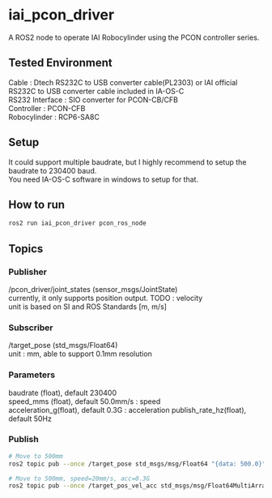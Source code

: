 # iai_pcon_driver  
A ROS2 node to operate IAI Robocylinder using the PCON controller series.  

## Tested Environment  
Cable  : Dtech RS232C to USB converter cable(PL2303)  or IAI official RS232C to USB converter cable included in IA-OS-C  
RS232 Interface : SIO converter for PCON-CB/CFB  
Controller : PCON-CFB  
Robocylinder : RCP6-SA8C  

## Setup  
It could support multiple baudrate, but I highly recommend to setup the baudrate to 230400 baud.  
You need IA-OS-C software in windows to setup for that.  

## How to run  
```bash
ros2 run iai_pcon_driver pcon_ros_node
```

## Topics
### Publisher  
/pcon_driver/joint_states (sensor_msgs/JointState)  
currently, it only supports position output. TODO : velocity  
unit is based on SI and ROS Standards [m, m/s]  
 
### Subscriber 
/target_pose  (std_msgs/Float64)  
unit : mm, able to support 0.1mm resolution   

### Parameters  
baudrate (float), default 230400  
speed_mms (float), default 50.0mm/s  : speed  
acceleration_g(float), default 0.3G  : acceleration 
publish_rate_hz(float), default 50Hz  

### Publish
```bash
# Move to 500mm
ros2 topic pub --once /target_pose std_msgs/msg/Float64 "{data: 500.0}"

# Move to 500mm, speed=20mm/s, acc=0.3G 
ros2 topic pub --once /target_pos_vel_acc std_msgs/msg/Float64MultiArray "{data: [500.0, 20.0, 0.3]}"
```